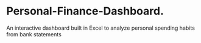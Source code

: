 # Personal-Finance-Dashboard.
An interactive dashboard built in Excel to analyze personal spending habits from bank statements
